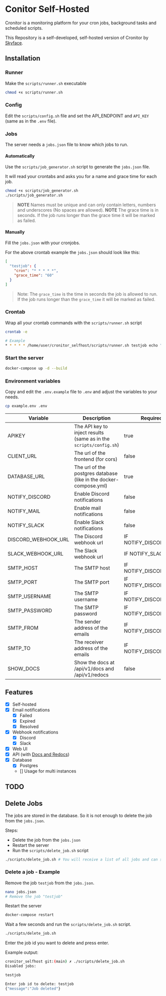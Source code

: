 # Conitor Self-Hosted

Cronitor is a monitoring platform for your cron jobs, background tasks and scheduled scripts.

This Repository is a self-developed, self-hosted version of Cronitor by [Skyface](https://skyface.de).

## Installation

### Runner

Make the `scripts/runner.sh` executable

```bash
chmod +x scripts/runner.sh
```

### Config

Edit the `scripts/config.sh` file and set the API_ENDPOINT and `API_KEY` (same as in the `.env` file).

### Jobs

The server needs a `jobs.json` file to know which jobs to run.

#### Automatically

Use the `scripts/job_generator.sh` script to generate the `jobs.json` file.

It will read your crontabs and asks you for a name and grace time for each job.

```bash
chmod +x scripts/job_generator.sh
./scripts/job_generator.sh
```

> **NOTE** Names must be unique and can only contain letters, numbers and underscores (No spaces are allowed).
> **NOTE** The grace time is in seconds. If the job runs longer than the grace time it will be marked as failed.

#### Manually

Fill the `jobs.json` with your cronjobs.

For the above crontab example the `jobs.json` should look like this:

```json
[
  "testjob": {
    "cron": "* * * * *",
    "grace_time": "60"
  }
]
```

> Note: The `grace_time` is the time in seconds the job is allowed to run. If the job runs longer than the `grace_time` it will be marked as failed.

### Crontab

Wrap all your crontab commands with the `scripts/runner.sh` script

```bash
crontab -e

# Example
* * * * * /home/user/cronitor_selfhost/scripts/runner.sh testjob echo "hello world"
```

### Start the server

```bash
docker-compose up -d --build
```

### Environment variables

Copy and edit the `.env.example` file to `.env` and adjust the variables to your needs.

```bash
cp example.env .env
```

| Variable            | Description                                                        | Required               | Default     |
| ------------------- | ------------------------------------------------------------------ | ---------------------- | ----------- |
| APIKEY              | The API key to inject results (same as in the `scripts/config.sh`) | true                   |             |
| CLIENT_URL          | The url of the frontend (for cors)                                 | false                  | [SAME-SITE] |
| DATABASE_URL        | The url of the postgres database (like in the docker-compose.yml)  | true                   |             |
| NOTIFY_DISCORD      | Enable Discord notifications                                       | false                  | false       |
| NOTIFY_MAIL         | Enable mail notifications                                          | false                  | false       |
| NOTIFY_SLACK        | Enable Slack notifications                                         | false                  | false       |
| DISCORD_WEBHOOK_URL | The Discord webhook url                                            | IF NOTIFY_DISCORD=true |             |
| SLACK_WEBHOOK_URL   | The Slack webhook url                                              | IF NOTIFY_SLACK=true   |             |
| SMTP_HOST           | The SMTP host                                                      | IF NOTIFY_DISCORD=true |             |
| SMTP_PORT           | The SMTP port                                                      | IF NOTIFY_DISCORD=true |             |
| SMTP_USERNAME       | The SMTP username                                                  | IF NOTIFY_DISCORD=true |             |
| SMTP_PASSWORD       | The SMTP password                                                  | IF NOTIFY_DISCORD=true |             |
| SMTP_FROM           | The sender address of the emails                                   | IF NOTIFY_DISCORD=true |             |
| SMTP_TO             | The receiver address of the emails                                 | IF NOTIFY_DISCORD=true |             |
| SHOW_DOCS           | Show the docs at /api/v1/docs and /api/v1/redocs                   | false                  | false       |

## Features

- [x] Self-hosted
- [x] Email notifications
  - [x] Failed
  - [x] Expired
  - [x] Resolved
- [x] Webhook notifications
  - [x] Discord
  - [x] Slack
- [x] Web UI
- [x] API (with [Docs and Redocs](environment-variables))
- [x] Database
  - [x] Postgres
  - [] Usage for multi instances

## TODO

## Delete Jobs

The jobs are stored in the database.
So it is not enough to delete the job from the `jobs.json`.

Steps:

- Delete the job from the `jobs.json`
- Restart the server
- Run the `scripts/delete_job.sh` script

```bash
./scripts/delete_job.sh # You will receive a list of all jobs and can select the job you want to delete.
```

### Delete a job - Example

Remove the job `testjob` from the `jobs.json`.

```bash
nano jobs.json
# Remove the job "testjob"
```

Restart the server

```bash
docker-compose restart
```

Wait a few seconds and run the `scripts/delete_job.sh` script.

```bash
./scripts/delete_job.sh
```

Enter the job id you want to delete and press enter.

Example output:

```bash
cronitor_selfhost git:(main) ✗ ./scripts/delete_job.sh
Disabled jobs:

testjob

Enter job id to delete: testjob
{"message":"Job deleted"}
```

